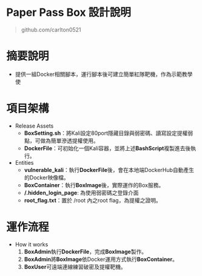 Paper Pass Box 設計說明
====
> github.com/carlton0521

# 摘要說明

* 提供一組Docker相關腳本，運行腳本後可建立簡單紅隊靶機，作為示範教學使

# 項目架構

* Release Assets
  - **BoxSetting.sh**：將Kali設定80port隱藏目錄與弱密碼、讀寫設定提權弱點，可做為簡單滲透提權使用。
  - **DockerFile**：可初始化一個Kali容器，並將上述**BashScript**複製進去後執行。
* Entities
  - **vulnerable_kali**：執行**DockerFile**後，會在本地端DockerHub自動產生的Docker映像檔。
  - **BoxContainer**：執行**BoxImage**後，實際運作的Box服務。
  - **/.hidden_login_page**: 為使用弱密碼之登錄介面
  - **root_flag.txt**：置於 /root 內之root flag，為提權之證明。

# 運作流程

* How it works
  1. **BoxAdmin**執行**DockerFile**，完成**BoxImage**製作。
  2. **BoxAdmin**將**BoxImage**依Docker運用方式執行**BoxContainer**。
  3. **BoxUser**可遠端連線練習破密及提權靶機。
